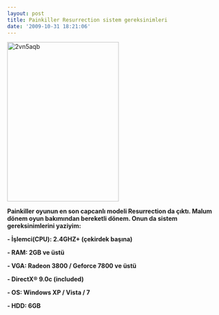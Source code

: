 ```yaml
---
layout: post
title: Painkiller Resurrection sistem gereksinimleri
date: '2009-10-31 18:21:06'
---
```


<img class="aligncenter size-full wp-image-693" title="2vn5aqb" src="http://devdala.files.wordpress.com/2009/10/2vn5aqb.jpg" alt="2vn5aqb" width="259" height="371" />

<strong>Painkiller oyunun en son capcanlı modeli Resurrection da çıktı. Malum dönem oyun bakımından bereketli dönem. Onun da sistem gereksinimlerini yaziyim:</strong>

<strong>- İşlemci(CPU): 2.4GHZ+ (çekirdek başına)</strong>

<strong>- RAM: 2GB ve üstü</strong>

<strong>- VGA: Radeon 3800 / Geforce 7800 ve üstü</strong>

<strong>- DirectX® 9.0c (included)</strong>

<strong>- OS: Windows XP / Vista / 7</strong>

<strong>- HDD: 6GB</strong>